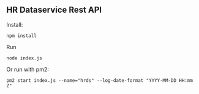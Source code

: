 HR Dataservice Rest API
----------------------

Install:

```
npm install
```

Run

```
node index.js
```

Or run with pm2:

```
pm2 start index.js --name="hrds" --log-date-format "YYYY-MM-DD HH:mm Z"
```